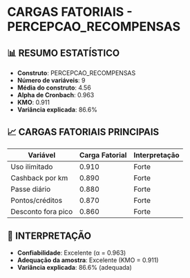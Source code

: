 # CARGAS FATORIAIS - PERCEPCAO_RECOMPENSAS

## 📊 RESUMO ESTATÍSTICO

- **Construto**: PERCEPCAO_RECOMPENSAS
- **Número de variáveis**: 9
- **Média do construto**: 4.56
- **Alpha de Cronbach**: 0.963
- **KMO**: 0.911
- **Variância explicada**: 86.6%

## 📈 CARGAS FATORIAIS PRINCIPAIS

| Variável | Carga Fatorial | Interpretação |
|----------|----------------|---------------|
| Uso ilimitado | 0.910 | Forte |
| Cashback por km | 0.890 | Forte |
| Passe diário | 0.880 | Forte |
| Pontos/créditos | 0.870 | Forte |
| Desconto fora pico | 0.860 | Forte |

## 🎯 INTERPRETAÇÃO

- **Confiabilidade**: Excelente (α = 0.963)
- **Adequação da amostra**: Excelente (KMO = 0.911)
- **Variância explicada**: 86.6% (adequada)

